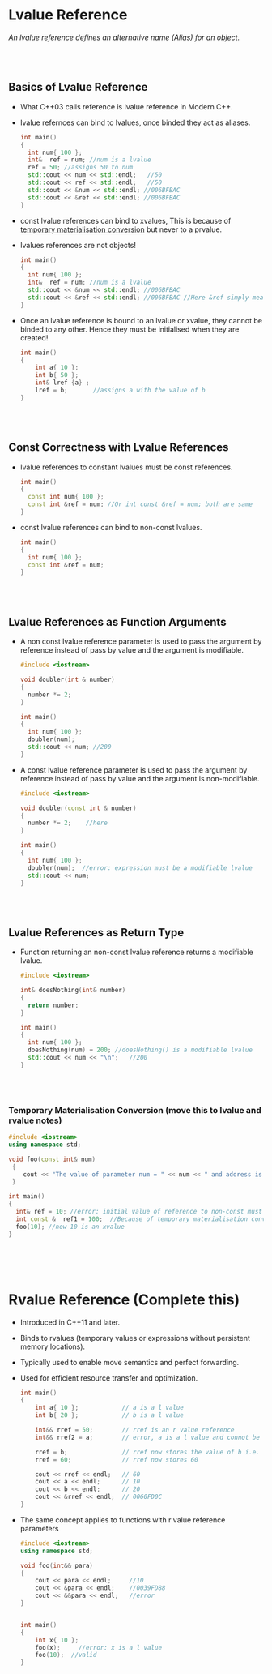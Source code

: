 # Lvalue Reference

_An lvalue reference defines an alternative name (Alias) for an object._


<br>
<br>

## Basics of Lvalue Reference


- What C++03 calls reference is lvalue reference in Modern C++.
- lvalue refernces can bind to lvalues, once binded they act as aliases.

  ```cpp
  int main()
  {
    int num{ 100 };
    int&  ref = num; //num is a lvalue
    ref = 50; //assigns 50 to num
    std::cout << num << std::endl;   //50
    std::cout << ref << std::endl;   //50
    std::cout << &num << std::endl;	//006BFBAC
    std::cout << &ref << std::endl; //006BFBAC
  }
  ```

- const lvalue references can bind to xvalues, This is because of [temporary materialisation conversion](#temporary-materialisation-conversion) but never to a prvalue. 


- lvalues references are not objects!

  ```cpp
  int main()
  {
    int num{ 100 };
    int&  ref = num; //num is a lvalue
    std::cout << &num << std::endl;	//006BFBAC
    std::cout << &ref << std::endl; //006BFBAC //Here &ref simply means &num
  }
  ```

- Once an lvalue reference is bound to an lvalue or xvalue, they cannot be binded to any other. Hence they must be initialised when they are created! 
  ```cpp
  int main()
  {
      int a{ 10 };    
      int b{ 50 };    
      int& lref {a} ; 
      lref = b;	      //assigns a with the value of b
  }
  ```

<br>
<br>

## Const Correctness with Lvalue References


- lvalue references to constant lvalues must be const references.
  ```cpp
  int main()
  {
    const int num{ 100 };
    const int &ref = num; //Or int const &ref = num; both are same
  }
  ```

- const lvalue references can bind to non-const lvalues.

  ```cpp
  int main()
  {
    int num{ 100 };
    const int &ref = num;
  }
  ```

<br>
<br>

## Lvalue References as Function Arguments

- A non const lvalue reference parameter is used to pass the argument by reference instead of pass by value and the argument is modifiable.

  ```cpp
  #include <iostream>

  void doubler(int & number)
  {	
    number *= 2;
  }

  int main()
  {
    int num{ 100 };
    doubler(num);
    std::cout << num; //200
  }
  ```


- A const lvalue reference parameter is used to pass the argument by reference instead of pass by value and the argument is non-modifiable.


  ```cpp
  #include <iostream>

  void doubler(const int & number)
  {	
    number *= 2;	//here
  }

  int main()
  {
    int num{ 100 };
    doubler(num);  //error: expression must be a modifiable lvalue
    std::cout << num; 
  }
  ```


<br>
<br>

## Lvalue References as Return Type

- Function returning an non-const lvalue reference returns a modifiable lvalue.

  ```cpp
  #include <iostream>

  int& doesNothing(int& number)
  {
    return number;
  }

  int main()
  {
    int num{ 100 };
    doesNothing(num) = 200; //doesNothing() is a modifiable lvalue
    std::cout << num << "\n";	//200
  }
  ```


<br>
<br>

### Temporary Materialisation Conversion (move this to lvalue and rvalue notes)


```cpp
#include <iostream>
using namespace std;

void foo(const int& num)
 {
    cout << "The value of parameter num = " << num << " and address is " << &num << endl;
 }

int main()
{
  int& ref = 10; //error: initial value of reference to non-const must be an lvalue; 10 is a prvalue
  int const &  ref1 = 100;  //Because of temporary materialisation conversion; prvalue is converted to an xvalue;
  foo(10); //now 10 is an xvalue
}
```


<br>
<br>
<br>

# Rvalue Reference (Complete this)

- Introduced in C++11 and later.
- Binds to rvalues (temporary values or expressions without persistent memory locations).
- Typically used to enable move semantics and perfect forwarding.
- Used for efficient resource transfer and optimization.

  ```cpp
  int main()
  {
      int a{ 10 };            // a is a l value
      int b{ 20 };            // b is a l value

      int&& rref = 50;        // rref is an r value reference
      int&& rref2 = a;        // error, a is a l value and connot be used to define r value reference!

      rref = b;               // rref now stores the value of b i.e. 20
      rref = 60;              // rref now stores 60

      cout << rref << endl;   // 60
      cout << a << endl;      // 10
      cout << b << endl;      // 20
      cout << &rref << endl;  // 0060FD0C
  }
  ```

- The same concept applies to functions with r value reference parameters

  ```cpp
  #include <iostream>
  using namespace std;

  void foo(int&& para)
  {
      cout << para << endl;     //10
      cout << &para << endl;    //0039FD88
      cout << &&para << endl;   //error
  }


  int main()
  {
      int x{ 10 };
      foo(x);     //error: x is a l value
      foo(10);	//valid
  }
  ```

<br>
<br>






